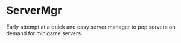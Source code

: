 # ServerMgr
Early attempt at a quick and easy server manager to pop servers on demand for minigame servers.